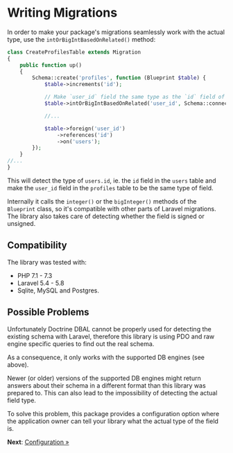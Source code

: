 # Writing Migrations

In order to make your package's migrations seamlessly work with the actual type, use the
`intOrBigIntBasedOnRelated()` method:

```php
class CreateProfilesTable extends Migration
{
    public function up()
    {
        Schema::create('profiles', function (Blueprint $table) {
            $table->increments('id');

            // Make `user_id` field the same type as the `id` field of the `user` table:
            $table->intOrBigIntBasedOnRelated('user_id', Schema::connection(null), 'users.id');

            //...

            $table->foreign('user_id')
                ->references('id')
                ->on('users');
        });
    }
//...
}
```

This will detect the type of `users.id`, ie. the `id` field in the `users` table and make the
`user_id` field in the `profiles` table to be the same type of field.

Internally it calls the `integer()` or the `bigInteger()` methods of the `Blueprint` class, so it's
compatible with other parts of Laravel migrations. The library also takes care of detecting whether
the field is signed or unsigned.

## Compatibility

The library was tested with:

- PHP 7.1 - 7.3
- Laravel 5.4 - 5.8
- Sqlite, MySQL and Postgres.

## Possible Problems

Unfortunately Doctrine DBAL cannot be properly used for detecting the existing schema with Laravel,
therefore this library is using PDO and raw engine specific queries to find out the real schema.

As a consequence, it only works with the supported DB engines (see above).

Newer (or older) versions of the supported DB engines might return answers about their schema in a
different format than this library was prepared to. This can also lead to the impossibility of
detecting the actual field type.

To solve this problem, this package provides a configuration option where the application owner can
tell your library what the actual type of the field is.

**Next**: [Configuration &raquo;](configuration.md)
